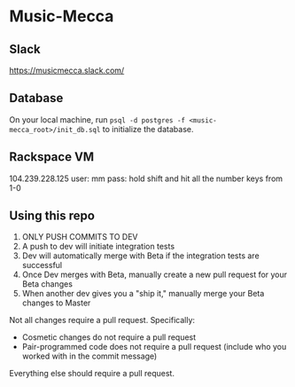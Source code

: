 # Music-Mecca

## Slack
https://musicmecca.slack.com/

## Database

On your local machine, run `psql -d postgres -f <music-mecca_root>/init_db.sql` to initialize the database. 

## Rackspace VM

104.239.228.125
user: mm
pass: hold shift and hit all the number keys from 1-0

## Using this repo

1. ONLY PUSH COMMITS TO DEV
2. A push to dev will initiate integration tests
3. Dev will automatically merge with Beta if the integration tests are successful
4. Once Dev merges with Beta, manually create a new pull request for your Beta changes
5. When another dev gives you a "ship it," manually merge your Beta changes to Master

Not all changes require a pull request. Specifically:<br>
* Cosmetic changes do not require a pull request
* Pair-programmed code does not require a pull request (include who you worked with in the commit message)

Everything else should require a pull request.

